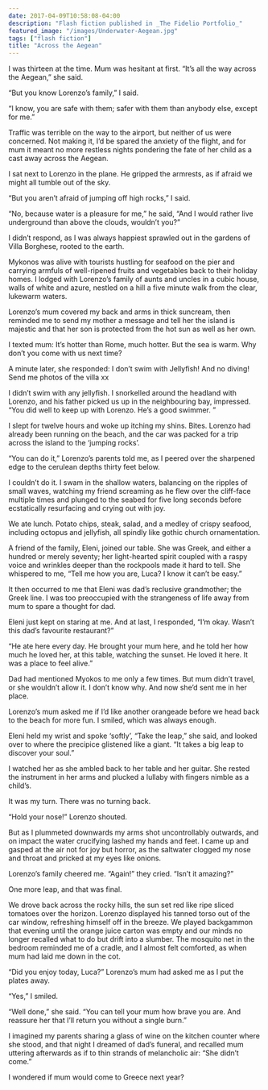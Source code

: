 ```yaml
---
date: 2017-04-09T10:58:08-04:00
description: "Flash fiction published in _The Fidelio Portfolio_"
featured_image: "/images/Underwater-Aegean.jpg"
tags: ["flash fiction"]
title: "Across the Aegean"
---
```


I was thirteen at the time. Mum was hesitant at first. “It’s all the way across the Aegean,” she said. 

“But you know Lorenzo’s family,” I said. 

“I know, you are safe with them; safer with them than anybody else, except for me.”

Traffic was terrible on the way to the airport, but neither of us were concerned. Not making it, I’d be spared the anxiety of the flight, and for mum it meant no more restless nights pondering the fate of her child as a cast away across the Aegean.

I sat next to Lorenzo in the plane. He gripped the armrests, as if afraid we might all tumble out of the sky. 

“But you aren’t afraid of jumping off high rocks,” I said. 

“No, because water is a pleasure for me,” he said, “And I would rather live underground than above the clouds, wouldn’t you?”

I didn’t respond, as I was always happiest sprawled out in the gardens of Villa Borghese, rooted to the earth.   

Mykonos was alive with tourists hustling for seafood on the pier and carrying armfuls of well-ripened fruits and vegetables back to their holiday homes. I lodged with Lorenzo’s family of aunts and uncles in a cubic house, walls of white and azure, nestled on a hill a five minute walk from the clear, lukewarm waters.
   
Lorenzo’s mum covered my back and arms in thick suncream, then reminded me to send my mother a message and tell her the island is majestic and that her son is protected from the hot sun as well as her own.

I texted mum: It’s hotter than Rome, much hotter. But the sea is warm. Why don’t you come with us next time?

A minute later, she responded: I don’t swim with Jellyfish! And no diving! Send me photos of the villa xx
  
I didn’t swim with any jellyfish. I snorkelled around the headland with Lorenzo, and his father picked us up in the neighbouring bay, impressed. “You did well to keep up with Lorenzo. He’s a good swimmer. ”

I slept for twelve hours and woke up itching my shins. Bites. Lorenzo had already been running on the beach, and the car was packed for a trip across the island to the ‘jumping rocks’.

“You can do it,” Lorenzo’s parents told me, as I peered over the sharpened edge to the cerulean depths thirty feet below. 

I couldn’t do it. I swam in the shallow waters, balancing on the ripples of small waves, watching my friend screaming as he flew over the cliff-face multiple times and plunged to the seabed for five long seconds before ecstatically resurfacing and crying out with joy.

We ate lunch. Potato chips, steak, salad, and a medley of crispy seafood, including octopus and jellyfish, all spindly like gothic church ornamentation.

A friend of the family, Eleni, joined our table. She was Greek, and either a hundred or merely seventy; her light-hearted spirit coupled with a raspy voice and wrinkles deeper than the rockpools made it hard to tell. She whispered to me, “Tell me how you are, Luca? I know it can’t be easy.”

It then occurred to me that Eleni was dad’s reclusive grandmother; the Greek line. I was too preoccupied with the strangeness of life away from mum to spare a thought for dad. 

Eleni just kept on staring at me. And at last, I responded, “I’m okay. Wasn’t this dad’s favourite restaurant?”

“He ate here every day. He brought your mum here, and he told her how much he loved her, at this table, watching the sunset. He loved it here. It was a place to feel alive.”

Dad had mentioned Myokos to me only a few times. But mum didn’t travel, or she wouldn’t allow it. I don’t know why. And now she’d sent me in her place. 

Lorenzo’s mum asked me if I’d like another orangeade before we head back to the beach for more fun. I smiled, which was always enough.    

Eleni held my wrist and spoke ‘softly’, “Take the leap,” she said, and looked over to where the precipice glistened like a giant. “It takes a big leap to discover your soul.” 

I watched her as she ambled back to her table and her guitar. She rested the instrument in her arms and plucked a lullaby with fingers nimble as a child’s.

It was my turn. There was no turning back. 

“Hold your nose!” Lorenzo shouted. 

But as I plummeted downwards my arms shot uncontrollably outwards, and on impact the water crucifying lashed my hands and feet. I came up and gasped at the air not for joy but horror, as the saltwater clogged my nose and throat and pricked at my eyes like onions.

Lorenzo’s family cheered me. “Again!” they cried. “Isn’t it amazing?” 

One more leap, and that was final.            

We drove back across the rocky hills, the sun set red like ripe sliced tomatoes over the horizon. Lorenzo displayed his tanned torso out of the car window, refreshing himself off in the breeze. We played backgammon that evening until the orange juice carton was empty and our minds no longer recalled what to do but drift into a slumber. The mosquito net in the bedroom reminded me of a cradle, and I almost felt comforted, as when mum had laid me down in the cot.   

“Did you enjoy today, Luca?” Lorenzo’s mum had asked me as I put the plates away. 

“Yes,” I smiled.

“Well done,” she said. “You can tell your mum how brave you are. And reassure her that I’ll return you without a single burn.”

I imagined my parents sharing a glass of wine on the kitchen counter where she stood, and that night I dreamed of dad’s funeral, and recalled mum uttering afterwards as if to thin strands of melancholic air: “She didn’t come.” 

I wondered if mum would come to Greece next year? 
